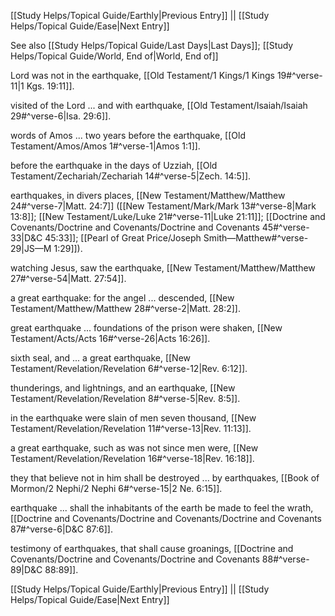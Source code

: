 [[Study Helps/Topical Guide/Earthly|Previous Entry]]  ||  [[Study Helps/Topical Guide/Ease|Next Entry]]

 See also [[Study Helps/Topical Guide/Last Days|Last Days]]; [[Study Helps/Topical Guide/World, End of|World, End of]]

 Lord was not in the earthquake, [[Old Testament/1 Kings/1 Kings 19#^verse-11|1 Kgs. 19:11]].

 visited of the Lord ... and with earthquake, [[Old Testament/Isaiah/Isaiah 29#^verse-6|Isa. 29:6]].

 words of Amos ... two years before the earthquake, [[Old Testament/Amos/Amos 1#^verse-1|Amos 1:1]].

 before the earthquake in the days of Uzziah, [[Old Testament/Zechariah/Zechariah 14#^verse-5|Zech. 14:5]].

 earthquakes, in divers places, [[New Testament/Matthew/Matthew 24#^verse-7|Matt. 24:7]] ([[New Testament/Mark/Mark 13#^verse-8|Mark 13:8]]; [[New Testament/Luke/Luke 21#^verse-11|Luke 21:11]]; [[Doctrine and Covenants/Doctrine and Covenants/Doctrine and Covenants 45#^verse-33|D&C 45:33]]; [[Pearl of Great Price/Joseph Smith—Matthew#^verse-29|JS—M 1:29]]).

 watching Jesus, saw the earthquake, [[New Testament/Matthew/Matthew 27#^verse-54|Matt. 27:54]].

 a great earthquake: for the angel ... descended, [[New Testament/Matthew/Matthew 28#^verse-2|Matt. 28:2]].

 great earthquake ... foundations of the prison were shaken, [[New Testament/Acts/Acts 16#^verse-26|Acts 16:26]].

 sixth seal, and ... a great earthquake, [[New Testament/Revelation/Revelation 6#^verse-12|Rev. 6:12]].

 thunderings, and lightnings, and an earthquake, [[New Testament/Revelation/Revelation 8#^verse-5|Rev. 8:5]].

 in the earthquake were slain of men seven thousand, [[New Testament/Revelation/Revelation 11#^verse-13|Rev. 11:13]].

 a great earthquake, such as was not since men were, [[New Testament/Revelation/Revelation 16#^verse-18|Rev. 16:18]].

 they that believe not in him shall be destroyed ... by earthquakes, [[Book of Mormon/2 Nephi/2 Nephi 6#^verse-15|2 Ne. 6:15]].

 earthquake ... shall the inhabitants of the earth be made to feel the wrath, [[Doctrine and Covenants/Doctrine and Covenants/Doctrine and Covenants 87#^verse-6|D&C 87:6]].

 testimony of earthquakes, that shall cause groanings, [[Doctrine and Covenants/Doctrine and Covenants/Doctrine and Covenants 88#^verse-89|D&C 88:89]].

[[Study Helps/Topical Guide/Earthly|Previous Entry]]  ||  [[Study Helps/Topical Guide/Ease|Next Entry]]